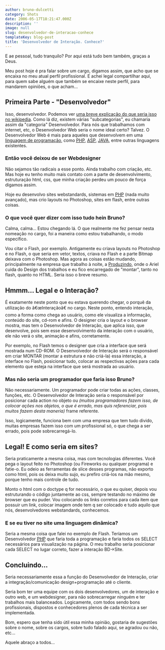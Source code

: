 ```yaml
---
author: bruno-dulcetti
category: Shots
date: 2006-05-17T18:21:47.000Z
description: ''
image: null
slug: desenvolvedor-de-interacao-conhece
templateKey: blog-post
title: 'Desenvolvedor de Interação. Conhece?'
---
```


E ae pessoal, tudo tranquilo? Por aqui está tudo bem também, graças a Deus.

Meu post hoje é pra falar sobre um cargo, digamos assim, que acho que se encaixa no meu atual perfil profissional. E achei legal compartilhar aqui, para quem sabe alguém que também se encaixe neste perfil, para mandarem opiniões, o que acham...

## Primeira Parte - "Desenvolvedor"

Isso, desenvolvedor. Podemos ver <a href="http://pt.wikipedia.org/wiki/Desenvolvedor">uma breve explicação do que seria isso no wikipedia</a>. Como lá diz, existem várias "subcategorias", eu chamaria assim da "categoria" Desenvolvedor. Para nós que trabalhamos com internet, etc, o Desenvolvedor Web seria o nome ideal certo? Talvez. O Desenvolvedor Web é mais para aqueles que desenvolvem em uma <a href="http://pt.wikipedia.org/wiki/Linguagem_de_programa%C3%A7%C3%A3o">linguagem de programação</a>, como <a href="http://pt.wikipedia.org/wiki/Php"><abbr title="Hypertext Preprocessor">PHP</abbr></a>, <a href="http://pt.wikipedia.org/wiki/ASP"><abbr title="Active Server Pages">ASP</abbr></a>, <a href="http://pt.wikipedia.org/wiki/Linguagem_de_programa%C3%A7%C3%A3o_Java">JAVA</a>, entre outras linguagens existentes.

### Então você deixou de ser Webdesigner

Não sejamos tão radicais a esse ponto. Ainda trabalho com criação, etc. Mas hoje eu tenho muito mais contato com a parte de desenvolvimento, estruturação html, css, que minha criação perdeu um pouco de força digamos assim.

Hoje eu desenvolvo sites webstandards, sistemas em <a href="http://pt.wikipedia.org/wiki/Php"><abbr title="Hypertext Preprocessor">PHP</abbr></a> (nada muito avançado), mas crio layouts no Photoshop, sites em flash, entre outras coisas.

### O que você quer dizer com isso tudo hein Bruno?

Calma, calma... Estou chegando lá. O que realmente me fez pensar nesta nomeação no cargo, foi a maneira como estou trabalhando, o modo específico.

Vou citar o Flash, por exemplo. Antigamente eu criava layouts no Photoshop e no Flash, o que seria em vetor, textos, criava no Flash e a parte Bitmap deixava com o Photoshop. Mas agora as coisas estão mudando, principalmente na empresa que trabalho à noite, a <a href="http://www.produzindo.com.br">Produzindo</a>, onde o Ariel cuida do Design dos trabalhos e eu fico encarregado de "montar", tanto no flash, quanto no HTML. Seria isso o breve resumo.

## Hmmm... Legal e o Interação?

É exatamente neste ponto que eu estava querendo chegar, o porquê da utilização do â€œInteraçãoâ€ no cargo. Neste ponto, entendo interação, como a forma como chega ao usuário, como ele visualiza a informação, conteúdo do site, cd-rom e afins. O designer cria o layout e o browser mostra, mas tem o Desenvolvedor de Interação, que aplica isso, que desenvolve, pois sem esse desenvolvimento da interação com o usuário, ele não verá o site, animação e afins, corretamente.

Por exemplo, no Flash temos o designer que cria a interface que será mostrada num CD-ROM. O Desenvolvedor de Interação será o responsável em criar MONTAR (montar a estrutura e não criá-la) essa interação, a interface no Flash, posicionar tudo, colocar as respectivas ações para cada elemento que esteja na interface que será mostrada ao usuário.

### Mas não seria um programador que faria isso Bruno?

Não necessariamente. Um programador pode criar todas as ações, classes, funções, etc. O Desenvolvedor de Interação seria o responsável por posicionar cada action no objeto ou <em>(muitos programadores fazem isso, de colocar ações nos objetos, o que é errado, mas quis referenciar, pois muitos fazem desta maneria) </em> frame referente.

Isso, logicamente, funciona bem com uma empresa que tem tudo divido, muitas empresas fazem isso com um profissional só, o que chega a ser errado, pois pode sobrecarregá-lo.

## Legal! E como seria em sites?

Seria praticamente a mesma coisa, mas com tecnologias diferentes. Você pega o layout feito no Photoshop (ou Fireworks ou qualquer programa) e fatie-o. Eu odeio as ferramentas de slice desses programas, não exporto como html, pois os deixa muito sujo, eu prefiro criá-los na mão mesmo, porque tenho mais controle de tudo.

Monto o html com o doctype q for necessário, o que eu quiser, depois vou estruturando o código juntamente ao css, sempre testando no máximo de browser que eu puder. Vou colocando os links corretos para cada item que possuir um link, colocar imagem onde tem q ser colocado e tudo aquilo que nós, desenvolvedores webstandards, conhecemos.

### E se eu tiver no site uma linguagem dinâmica?

Seria a mesma coisa que falei no exemplo de Flash. Teríamos um Desenvolvedor <a href="http://pt.wikipedia.org/wiki/Php"><abbr title="Hypertext Preprocessor">PHP</abbr></a> que faria toda a programação e faria todos os SELECT necessários para visualização na página. O meu trabalho seria posicionar cada SELECT no lugar correto, fazer a interação BD->Site.

## Concluindo...

Seria necessariamente essa a função do Desenvolvedor de Interação, criar a integração/comunicação design+programação até o cliente.

Seria bom ter uma equipe com os dois desenvolvedores, um de interação e outro web, e um webdesigner, para não sobrecarregar ninguém e ter trabalhos mais balanceados. Logicamente, com todos sendo bons profissionais, dispostos e conhecedores plenos de cada técnica a ser implementada.

Bom, espero que tenha sido útil essa minha opinião, gostaria de sugestões sobre o nome, sobre os cargos, sobre tudo falado aqui, se agradou ou não, etc...

Aquele abraço a todos...
